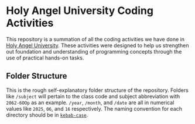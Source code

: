 # Holy Angel University Coding Activities

This repository is a summation of all the coding activities we have done in [Holy Angel University](https://www.hau.edu.ph/). These activities were designed to help us strengthen out foundation and understanding of programming concepts through the use of practical hands-on tasks. 

## Folder Structure

This is the rough self-explanatory folder structure of the repository. Folders like `/subject` will pertain to the class code and subject abbreviation with `2062-6OOp` as an example. `/year`, `/month`, and `/date` are all in numerical values like `2025`, `06`, and `16` respectively. The naming convention for each directory should be in [`kebab-case`](https://developer.mozilla.org/en-US/docs/Glossary/Kebab_case).
